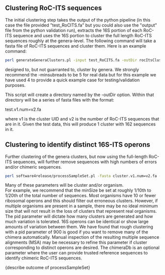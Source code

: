 ## Clustering RoC-ITS sequences

The initial clustering step takes the output of the python pipeline (in this case the file provided "test_RoCITS.fa" but you could also use the "output" file from the python validation run), extracts the 16S portion of each RoC-ITS sequence and uses the 16S portion to cluster the full length RoC-ITS sequences roughly at the genera-level. The following command will take a fasta file of RoC-ITS sequences and cluster them. Here is an example command:

```bash
perl generateGeneraClusters.pl -input test_RoCITS.fa -outDir rocItsClustersDir -basename test -minsubreads 4 -rocitsPath . -minclstrSize 10
```

designed to, but not guarranted to, cluster by genera. We strongly recommend the -minsubreads to be 5 for real data but for this example we have used 4 to provide a quick example case for testing/validation purposes.

This script will create a directory named by the -outDir option. Within that directory will be a series of fasta files with the format:<br>

test.v1.num=v2.fa<br>

where v1 is the cluster UID and v2 is the number of RoC-ITS sequences that are in it. Given the test data, this will produce 1 cluster with 162 sequences in it.

## Clustering to identify distinct 16S-ITS operons

Further clustering of the genera clusters, but now using the full-length RoC-ITS sequences, will further remove sequences with high numbers of errors and/or chimeric sequences.

```bash
perl software4release/processSampleSet.pl -fasta cluster.v1.num=v2.fa -targetDir targetV1 -pid 990 -identifier test -rocitsPath $PWD -log 1 -chimeraDb reference.fa -minSize 7
```

Many of these parameters will be cluster and/or organism.<br>
For example, we recommend that the minSize be set at roughly 1/10th to 1/20th of the total number of sequences. Most organisms have 10 or fewer ribosomal operons and this should filter out erroneous clusters. However, if multiple organisms are present in a sample, there may be no ideal minimum size that will not result in the loss of clusters that represent real organisms.
The pid parameter will dictate how many clusters are generated and how much variation is tolerated. 16S operons can be identical or show large amounts of variation between them. We have found that rough clustering with a pid parameter of 900 is good if you want to remove many of the chimera automatically. Manual inspection of the resulting multiple sequence alignments (MSA) may be necessary to refine this parameter if cluster corresponding to distinct operons are desired.
The chimeraDb is an optional parameter where the user can provide trusted reference sequences to identify chimeric RoC-ITS sequences.

{describe outcome of processSampleSet}
